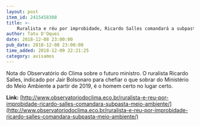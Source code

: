 ```yaml
---
layout: post
item_id: 2415458308
title: >-
    Ruralista e réu por improbidade, Ricardo Salles comandará a subpasta do Meio Ambiente
author: Tatu D'Oquei
date: 2018-12-08 23:00:00
pub_date: 2018-12-08 23:00:00
time_added: 2018-12-09 22:21:25
category: avisamos
---
```


Nota do Observatório do Clima sobre o futuro ministro. O ruralista Ricardo Salles, indicado por Jair Bolsonaro para chefiar o que sobrar do Ministério do Meio Ambiente a partir de 2019, é o homem certo no lugar certo.

**Link:** [http://www.observatoriodoclima.eco.br/ruralista-e-reu-por-improbidade-ricardo-salles-comandara-subpasta-meio-ambiente/](http://www.observatoriodoclima.eco.br/ruralista-e-reu-por-improbidade-ricardo-salles-comandara-subpasta-meio-ambiente/)

